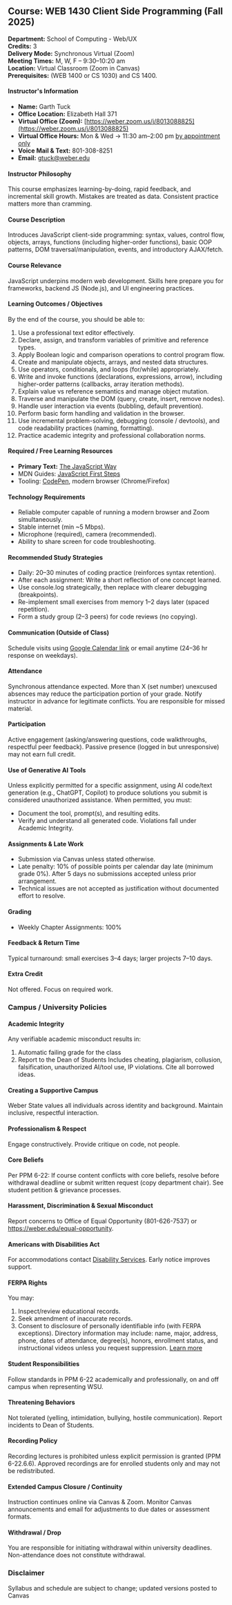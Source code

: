 ## Course: WEB 1430 Client Side Programming (Fall 2025)
**Department:** School of Computing - Web/UX  
**Credits:** 3  
**Delivery Mode:** Synchronous Virtual (Zoom)  
**Meeting Times:** M, W, F – 9:30–10:20 am  
**Location:** Virtual Classroom (Zoom in Canvas)  
**Prerequisites:** (WEB 1400 or CS 1030) and CS 1400.  

#### Instructor's Information
- **Name:** Garth Tuck
- **Office Location:** Elizabeth Hall 371
- **Virtual Office (Zoom):** [https://weber.zoom.us/j/8013088825](https://weber.zoom.us/j/8013088825)
- **Virtual Office Hours:** Mon & Wed → 11:30 am–2:00 pm [by appointment only](https://calendar.google.com/calendar/u/0/appointments/schedules/AcZssZ2ZxOHd88y9dR5ZmI1YgcfcnhVGj2lfXlknmyVUPbRtVoTjHj3OJbIADiaxM2RC9pGFkeTWF6CK?gv=true)
- **Voice Mail & Text:** 801-308-8251
- **Email:** [gtuck@weber.edu](mailto:gtuck@weber.edu)

#### Instructor Philosophy
This course emphasizes learning-by-doing, rapid feedback, and incremental skill growth. Mistakes are treated as data. Consistent practice matters more than cramming.

#### Course Description
Introduces JavaScript client-side programming: syntax, values, control flow, objects, arrays, functions (including higher-order functions), basic OOP patterns, DOM traversal/manipulation, events, and introductory AJAX/fetch.

#### Course Relevance
JavaScript underpins modern web development. Skills here prepare you for frameworks, backend JS (Node.js), and UI engineering practices.

#### Learning Outcomes / Objectives
By the end of the course, you should be able to:
1. Use a professional text editor effectively.
2. Declare, assign, and transform variables of primitive and reference types.
3. Apply Boolean logic and comparison operations to control program flow.
4. Create and manipulate objects, arrays, and nested data structures.
5. Use operators, conditionals, and loops (for/while) appropriately.
6. Write and invoke functions (declarations, expressions, arrow), including higher-order patterns (callbacks, array iteration methods).
7. Explain value vs reference semantics and manage object mutation.
8. Traverse and manipulate the DOM (query, create, insert, remove nodes).
9. Handle user interaction via events (bubbling, default prevention).
10. Perform basic form handling and validation in the browser.
11. Use incremental problem-solving, debugging (console / devtools), and code readability practices (naming, formatting).
12. Practice academic integrity and professional collaboration norms.

#### Required / Free Learning Resources
- **Primary Text:** [The JavaScript Way](https://thejsway.net/)
- MDN Guides: [JavaScript First Steps](https://developer.mozilla.org/en-US/docs/Learn/JavaScript/First_steps)
- Tooling: [CodePen](https://codepen.io), modern browser (Chrome/Firefox)

#### Technology Requirements
- Reliable computer capable of running a modern browser and Zoom simultaneously.
- Stable internet (min ~5 Mbps).
- Microphone (required), camera (recommended).
- Ability to share screen for code troubleshooting.

#### Recommended Study Strategies
- Daily: 20–30 minutes of coding practice (reinforces syntax retention).
- After each assignment: Write a short reflection of one concept learned.
- Use console.log strategically, then replace with clearer debugging (breakpoints).
- Re-implement small exercises from memory 1–2 days later (spaced repetition).
- Form a study group (2–3 peers) for code reviews (no copying).

#### Communication (Outside of Class)
Schedule visits using [Google Calendar link](https://calendar.google.com/calendar/u/0/appointments/schedules/AcZssZ2ZxOHd88y9dR5ZmI1YgcfcnhVGj2lfXlknmyVUPbRtVoTjHj3OJbIADiaxM2RC9pGFkeTWF6CK?gv=true) or email anytime (24–36 hr response on weekdays).

#### Attendance
Synchronous attendance expected. More than X (set number) unexcused absences may reduce the participation portion of your grade. Notify instructor in advance for legitimate conflicts. You are responsible for missed material.

#### Participation
Active engagement (asking/answering questions, code walkthroughs, respectful peer feedback). Passive presence (logged in but unresponsive) may not earn full credit.

#### Use of Generative AI Tools
Unless explicitly permitted for a specific assignment, using AI code/text generation (e.g., ChatGPT, Copilot) to produce solutions you submit is considered unauthorized assistance. When permitted, you must:
- Document the tool, prompt(s), and resulting edits.
- Verify and understand all generated code.
Violations fall under Academic Integrity.

#### Assignments & Late Work
- Submission via Canvas unless stated otherwise.
- Late penalty: 10% of possible points per calendar day late (minimum grade 0%). After 5 days no submissions accepted unless prior arrangement.
- Technical issues are not accepted as justification without documented effort to resolve.

#### Grading
- Weekly Chapter Assignments: 100%

#### Feedback & Return Time
Typical turnaround: small exercises 3–4 days; larger projects 7–10 days.

#### Extra Credit
Not offered. Focus on required work.

### Campus / University Policies

#### Academic Integrity
Any verifiable academic misconduct results in:
1. Automatic failing grade for the class
2. Report to the Dean of Students
Includes cheating, plagiarism, collusion, falsification, unauthorized AI/tool use, IP violations. Cite all borrowed ideas.

#### Creating a Supportive Campus
Weber State values all individuals across identity and background. Maintain inclusive, respectful interaction.

#### Professionalism & Respect
Engage constructively. Provide critique on code, not people.

#### Core Beliefs
Per PPM 6-22: If course content conflicts with core beliefs, resolve before withdrawal deadline or submit written request (copy department chair). See student petition & grievance processes.

#### Harassment, Discrimination & Sexual Misconduct
Report concerns to Office of Equal Opportunity (801-626-7537) or https://weber.edu/equal-opportunity.

#### Americans with Disabilities Act
For accommodations contact [Disability Services](https://www.weber.edu/disabilityservices/default.html). Early notice improves support.

#### FERPA Rights
You may:
1. Inspect/review educational records.
2. Seek amendment of inaccurate records.
3. Consent to disclosure of personally identifiable info (with FERPA exceptions).
Directory information may include: name, major, address, phone, dates of attendance, degree(s), honors, enrollment status, and instructional videos unless you request suppression. [Learn more](https://www.weber.edu/registrar/FERPA.html)

#### Student Responsibilities
Follow standards in PPM 6-22 academically and professionally, on and off campus when representing WSU.

#### Threatening Behaviors
Not tolerated (yelling, intimidation, bullying, hostile communication). Report incidents to Dean of Students.

#### Recording Policy
Recording lectures is prohibited unless explicit permission is granted (PPM 6-22.6.6). Approved recordings are for enrolled students only and may not be redistributed.

#### Extended Campus Closure / Continuity
Instruction continues online via Canvas & Zoom. Monitor Canvas announcements and email for adjustments to due dates or assessment formats.

#### Withdrawal / Drop
You are responsible for initiating withdrawal within university deadlines. Non-attendance does not constitute withdrawal.

### Disclaimer
Syllabus and schedule are subject to change; updated versions posted to Canvas